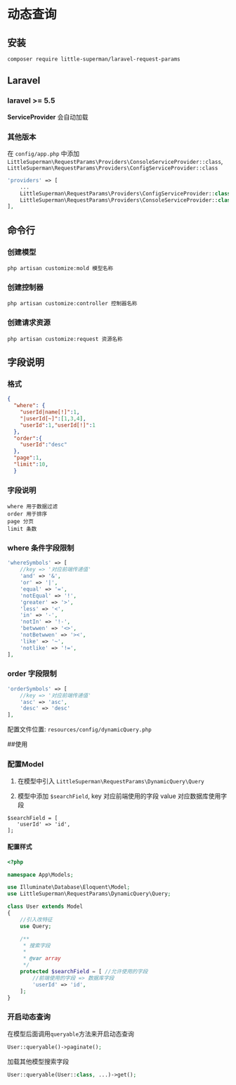 # 动态查询

## 安装

```terminal
composer require little-superman/laravel-request-params
```

## Laravel

### laravel >= 5.5
**ServiceProvider** 会自动加载 

### 其他版本
在 `config/app.php` 中添加 `LittleSuperman\RequestParams\Providers\ConsoleServiceProvider::class`, 
`LittleSuperman\RequestParams\Providers\ConfigServiceProvider::class`  

```php
'providers' => [
    ...
    LittleSuperman\RequestParams\Providers\ConfigServiceProvider::class
    LittleSuperman\RequestParams\Providers\ConsoleServiceProvider::class,
],
```

## 命令行

### 创建模型
```terminal
php artisan customize:mold 模型名称
```

### 创建控制器
```termianl
php artisan customize:controller 控制器名称
```

### 创建请求资源
```termianl
php artisan customize:request 资源名称
```

## 字段说明

### 格式
```json
{
  "where": {
    "userId|name[!]":1,
    "|userId[~]":[1,3,4],
    "userId":1,"userId[!]":1
  },
  "order":{
    "userId":"desc"
  },
  "page":1,
  "limit":10,
  }
```

### 字段说明
```text
where 用于数据过滤
order 用于排序
page 分页
limit 条数
```

### where 条件字段限制
```php
'whereSymbols' => [
    //key => '对应前端传递值'
    'and' => '&',
    'or' => '|',
    'equal' => '=',
    'notEqual' => '!',
    'greater' => '>',
    'less' => '<',
    'in' => '-',
    'notIn' => '!-',
    'betwwen' => '<>',
    'notBetwwen' => '><',
    'like' => '~',
    'notlike' => '!=',
],
```

### order 字段限制
```php
'orderSymbols' => [
    //key => '对应前端传递值'
    'asc' => 'asc',
    'desc' => 'desc'
],
```

配置文件位置: `resources/config/dynamicQuery.php`


##使用

### 配置Model

1. 在模型中引入 `LittleSuperman\RequestParams\DynamicQuery\Query`

2. 模型中添加 `$searchField`, key 对应前端使用的字段 value 对应数据库使用字段
```text
$searchField = [
   'userId' => 'id',
];
```

#### 配置样式
```php
<?php

namespace App\Models;

use Illuminate\Database\Eloquent\Model;
use LittleSuperman\RequestParams\DynamicQuery\Query;

class User extends Model
{
    //引入改特征
    use Query;

    /**
     * 搜索字段
     *
     * @var array
     */
    protected $searchField = [ //允许使用的字段
        //前端使用的字段 => 数据库字段
        'userId' => 'id',
    ];
}
```

### 开启动态查询

在模型后面调用`queryable`方法来开启动态查询

```php
User::queryable()->paginate();
```

加载其他模型搜索字段
```php
User::queryable(User::class, ...)->get(); 
```
